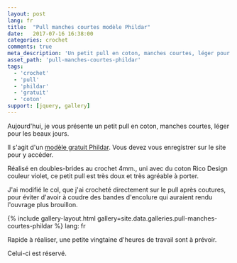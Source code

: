```yaml
---
layout: post
lang: fr
title:  "Pull manches courtes modèle Phildar"
date:   2017-07-16 16:38:00
categories: crochet
comments: true
meta_description: 'Un petit pull en coton, manches courtes, léger pour les beaux jours, fait au crochet'
asset_path: 'pull-manches-courtes-phildar'
tags:
  - 'crochet'
  - 'pull'
  - 'phildar'
  - 'gratuit'
  - 'coton'
support: [jquery, gallery]
---
```


Aujourd'hui, je vous présente un petit pull en coton, manches courtes, léger pour les beaux jours.

Il s'agit d'un [modèle gratuit Phildar](http://www.phildar.fr/modele-pull-manches-courtes-au-crochet.r.html#skuId:76992). Vous devez vous enregistrer sur le site pour y accéder.

Réalisé en doubles-brides au crochet 4mm., uni avec du coton Rico Design couleur violet, ce petit pull est très doux et très agréable à porter.

J'ai modifié le col, que j'ai crocheté directement sur le pull après coutures, pour éviter d'avoir à coudre des bandes d'encolure qui auraient rendu l'ouvrage plus brouillon.

{% include gallery-layout.html gallery=site.data.galleries.pull-manches-courtes-phildar %}
lang: fr

Rapide à réaliser, une petite vingtaine d'heures de travail sont à prévoir.

Celui-ci est réservé.

